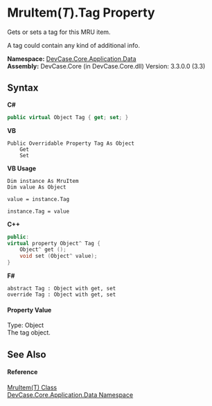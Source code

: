 # MruItem(*T*).Tag Property 
 

Gets or sets a tag for this MRU item. 

 A tag could contain any kind of additional info.

**Namespace:**&nbsp;<a href="N_DevCase_Core_Application_Data">DevCase.Core.Application.Data</a><br />**Assembly:**&nbsp;DevCase.Core (in DevCase.Core.dll) Version: 3.3.0.0 (3.3)

## Syntax

**C#**<br />
``` C#
public virtual Object Tag { get; set; }
```

**VB**<br />
``` VB
Public Overridable Property Tag As Object
	Get
	Set
```

**VB Usage**<br />
``` VB Usage
Dim instance As MruItem
Dim value As Object

value = instance.Tag

instance.Tag = value
```

**C++**<br />
``` C++
public:
virtual property Object^ Tag {
	Object^ get ();
	void set (Object^ value);
}
```

**F#**<br />
``` F#
abstract Tag : Object with get, set
override Tag : Object with get, set
```


#### Property Value
Type: Object<br />The tag object.

## See Also


#### Reference
<a href="T_DevCase_Core_Application_Data_MruItem_1">MruItem(T) Class</a><br /><a href="N_DevCase_Core_Application_Data">DevCase.Core.Application.Data Namespace</a><br />